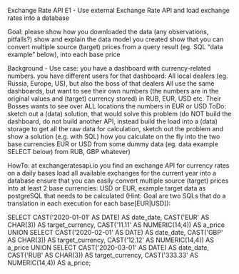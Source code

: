 
Exchange Rate API
E1 - Use external Exchange Rate API and load exchange rates into a database

Goal:
please show how you downloaded the data (any observations, pitfalls?)
show and explain the data model you created
show that you can convert multiple source (target) prices from a query result (eg. SQL “data example” below), into each base price

Background - Use case:
you have a dashboard with currency-related numbers.
you have different users for that dashboard: All local dealers (eg. Russia, Europe, US), but also the boss of that dealers
All use the same dashboards, but want to see their own numbers (the numbers are in the original values and (target) currency stored) in RUB, EUR, USD etc.
Their Bosses wants to see over ALL locations the numbers in EUR or USD
ToDo: sketch out a (data) solution, that would solve this problem (do NOT build the dashboard, do not build another API, instead build the load into a (data) storage to get all the raw data for calculation, sketch out the problem and show a solution (e.g. with SQL) how you calculate on the fly into the two base currencies EUR or USD from some dummy data (eg. data example SELECT below) from RUB, GBP whatever)

HowTo:
at exchangeratesapi.io you find an exchange API for currency rates on a daily bases
load all available exchanges for the current year into a database
ensure that you can easily convert multiple source (target) prices into at least 2 base currencies: USD or EUR, example target data as postgreSQL that needs to be calculated (Hint: Goal are two SQLs that do a translation in each execution for each base[EUR|USD]):


SELECT CAST('2020-01-01' AS DATE) AS date_date, CAST('EUR' AS CHAR(3)) AS target_currency, CAST('11.11' AS NUMERIC(14,4)) AS a_price UNION
SELECT CAST('2020-02-01' AS DATE) AS date_date, CAST('GBP' AS CHAR(3)) AS target_currency, CAST('12.12' AS NUMERIC(14,4)) AS a_price UNION
SELECT CAST('2020-03-01' AS DATE) AS date_date, CAST('RUB' AS CHAR(3)) AS target_currency, CAST('333.33' AS NUMERIC(14,4)) AS a_price;
